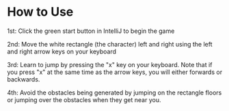 # How to Use
1st: Click the green start button in IntelliJ to begin the game

2nd: Move the white rectangle (the character) left and right using the left and right arrow keys on your keyboard

3rd: Learn to jump by pressing the "x" key on your keyboard. Note that if you press "x" at the same time as the arrow keys, you will either forwards or backwards.

4th: Avoid the obstacles being generated by jumping on the rectangle floors or jumping over the obstacles when they get near you. 


